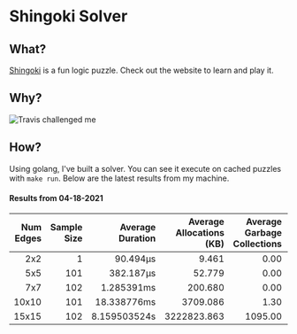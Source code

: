 # Shingoki Solver

## What?
[Shingoki](https://www.puzzle-shingoki.com) is a fun logic puzzle. Check out the website to learn and play it.

## Why?

![Travis challenged me](https://user-images.githubusercontent.com/23204038/112846696-f1f1fb00-906b-11eb-9693-3130ce4e78d7.png)

## How?

Using golang, I've built a solver. You can see it execute on cached puzzles with `make run`. Below are the latest results from my machine.

</startResults>

#### Results from 04-18-2021

|Num Edges|Sample Size|Average Duration|Average Allocations (KB)|Average Garbage Collections|Average GC Pause (ns)|
|-:|-:|-:|-:|-:|-:|
|2x2|1|90.494µs|9.461|0.00|0s|
|5x5|101|382.187µs|52.779|0.00|0s|
|7x7|102|1.285391ms|200.680|0.00|0s|
|10x10|101|18.338776ms|3709.086|1.30|42.122µs|
|15x15|102|8.159503524s|3222823.863|1095.00|54.463891ms|
